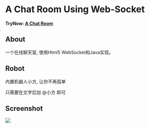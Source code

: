 # A Chat Room Using Web-Socket

**TryNow: [A Chat Room](http://heidacf.cn)**

## About

一个在线聊天室, 使用Html5 WebSocket和Java实现。

## Robot

内置机器人小方, 让你不再孤单

只需要在文字后加 @小方 即可

## Screenshot

![](web/img/shots.png)


